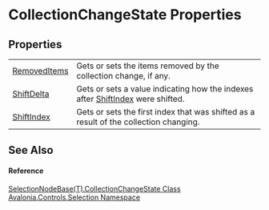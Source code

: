# CollectionChangeState Properties




## Properties
<table>
<tr>
<td><a href="P_Avalonia_Controls_Selection_SelectionNodeBase_1_CollectionChangeState_RemovedItems">RemovedItems</a></td>
<td>Gets or sets the items removed by the collection change, if any.</td>
</tr>
<tr>
<td><a href="P_Avalonia_Controls_Selection_SelectionNodeBase_1_CollectionChangeState_ShiftDelta">ShiftDelta</a></td>
<td>Gets or sets a value indicating how the indexes after <a href="P_Avalonia_Controls_Selection_SelectionNodeBase_1_CollectionChangeState_ShiftIndex">ShiftIndex</a> were shifted.</td>
</tr>
<tr>
<td><a href="P_Avalonia_Controls_Selection_SelectionNodeBase_1_CollectionChangeState_ShiftIndex">ShiftIndex</a></td>
<td>Gets or sets the first index that was shifted as a result of the collection changing.</td>
</tr>
</table>

## See Also


#### Reference
<a href="T_Avalonia_Controls_Selection_SelectionNodeBase_1_CollectionChangeState">SelectionNodeBase(T).CollectionChangeState Class</a>  
<a href="N_Avalonia_Controls_Selection">Avalonia.Controls.Selection Namespace</a>  

